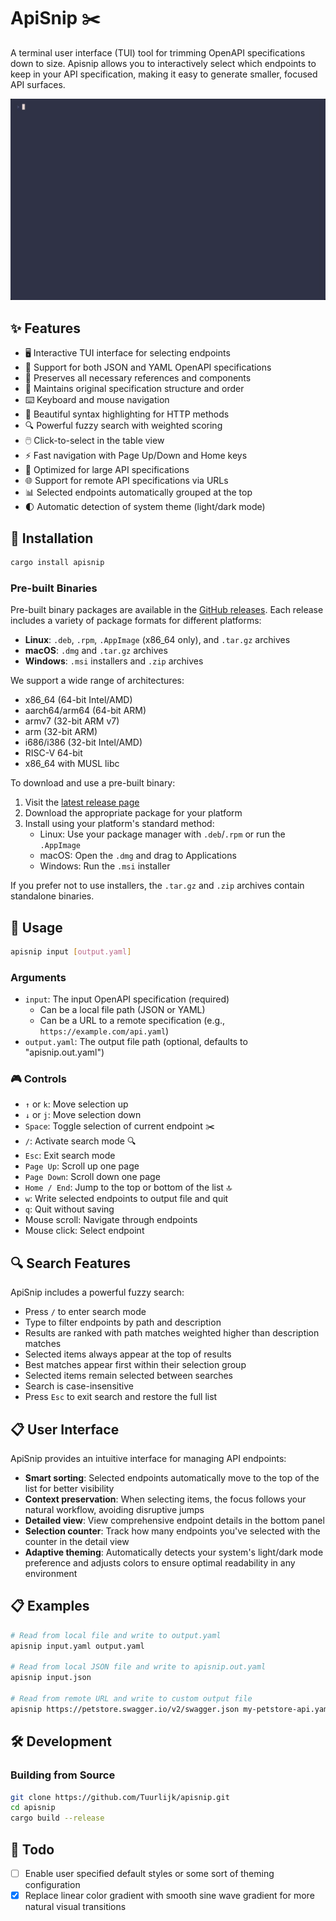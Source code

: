 # ApiSnip ✂️

A terminal user interface (TUI) tool for trimming OpenAPI specifications down to size. Apisnip allows you to interactively select which endpoints to keep in your API specification, making it easy to generate smaller, focused API surfaces.

![ApiSnip demo][apisnip.gif]

## ✨ Features

- 🖥️ Interactive TUI interface for selecting endpoints
- 📄 Support for both JSON and YAML OpenAPI specifications
- 🔗 Preserves all necessary references and components
- 🧩 Maintains original specification structure and order
- ⌨️ Keyboard and mouse navigation
- 🌈 Beautiful syntax highlighting for HTTP methods
- 🔍 Powerful fuzzy search with weighted scoring
- 🖱️ Click-to-select in the table view
- ⚡ Fast navigation with Page Up/Down and Home keys
- 🚀 Optimized for large API specifications
- 🌐 Support for remote API specifications via URLs
- 📊 Selected endpoints automatically grouped at the top
- 🌓 Automatic detection of system theme (light/dark mode)

## 🔧 Installation

```bash
cargo install apisnip
```

### Pre-built Binaries

Pre-built binary packages are available in the [GitHub releases](https://github.com/Tuurlijk/apisnip/releases). Each release includes a variety of package formats for different platforms:

- **Linux**: `.deb`, `.rpm`, `.AppImage` (x86_64 only), and `.tar.gz` archives
- **macOS**: `.dmg` and `.tar.gz` archives
- **Windows**: `.msi` installers and `.zip` archives

We support a wide range of architectures:
- x86_64 (64-bit Intel/AMD)
- aarch64/arm64 (64-bit ARM)
- armv7 (32-bit ARM v7)
- arm (32-bit ARM)
- i686/i386 (32-bit Intel/AMD)
- RISC-V 64-bit
- x86_64 with MUSL libc

To download and use a pre-built binary:

1. Visit the [latest release page](https://github.com/Tuurlijk/apisnip/releases/latest)
2. Download the appropriate package for your platform
3. Install using your platform's standard method:
   - Linux: Use your package manager with `.deb`/`.rpm` or run the `.AppImage`
   - macOS: Open the `.dmg` and drag to Applications
   - Windows: Run the `.msi` installer

If you prefer not to use installers, the `.tar.gz` and `.zip` archives contain standalone binaries.

## 📖 Usage

```bash
apisnip input [output.yaml]
```

### Arguments

- `input`: The input OpenAPI specification (required)
  - Can be a local file path (JSON or YAML)
  - Can be a URL to a remote specification (e.g., `https://example.com/api.yaml`)
- `output.yaml`: The output file path (optional, defaults to "apisnip.out.yaml")

### 🎮 Controls

- `↑` or `k`: Move selection up
- `↓` or `j`: Move selection down
- `Space`: Toggle selection of current endpoint ✂️
- `/`: Activate search mode 🔍
- `Esc`: Exit search mode
- `Page Up`: Scroll up one page
- `Page Down`: Scroll down one page
- `Home / End`: Jump to the top or bottom of the list 🔝
- `w`: Write selected endpoints to output file and quit
- `q`: Quit without saving
- Mouse scroll: Navigate through endpoints
- Mouse click: Select endpoint

## 🔍 Search Features

ApiSnip includes a powerful fuzzy search:

- Press `/` to enter search mode
- Type to filter endpoints by path and description
- Results are ranked with path matches weighted higher than description matches
- Selected items always appear at the top of results
- Best matches appear first within their selection group
- Selected items remain selected between searches
- Search is case-insensitive
- Press `Esc` to exit search and restore the full list

## 📋 User Interface

ApiSnip provides an intuitive interface for managing API endpoints:

- **Smart sorting**: Selected endpoints automatically move to the top of the list for better visibility
- **Context preservation**: When selecting items, the focus follows your natural workflow, avoiding disruptive jumps
- **Detailed view**: View comprehensive endpoint details in the bottom panel
- **Selection counter**: Track how many endpoints you've selected with the counter in the detail view
- **Adaptive theming**: Automatically detects your system's light/dark mode preference and adjusts colors to ensure optimal readability in any environment

## 📋 Examples

```bash
# Read from local file and write to output.yaml
apisnip input.yaml output.yaml

# Read from local JSON file and write to apisnip.out.yaml
apisnip input.json

# Read from remote URL and write to custom output file
apisnip https://petstore.swagger.io/v2/swagger.json my-petstore-api.yaml
```

## 🛠️ Development

### Building from Source

```bash
git clone https://github.com/Tuurlijk/apisnip.git
cd apisnip
cargo build --release
```

## 📝 Todo

- [ ] Enable user specified default styles or some sort of theming configuration
- [x] Replace linear color gradient with smooth sine wave gradient for more natural visual transitions

[apisnip.gif]: https://github.com/Tuurlijk/apisnip/blob/images/images/apisnip.gif?raw=true